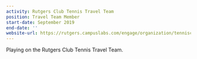 ```yaml
---
activity: Rutgers Club Tennis Travel Team
position: Travel Team Member
start-date: September 2019
end-date: ''
website-url: https://rutgers.campuslabs.com/engage/organization/tennisclub
---
```


Playing on the Rutgers Club Tennis Travel Team.

